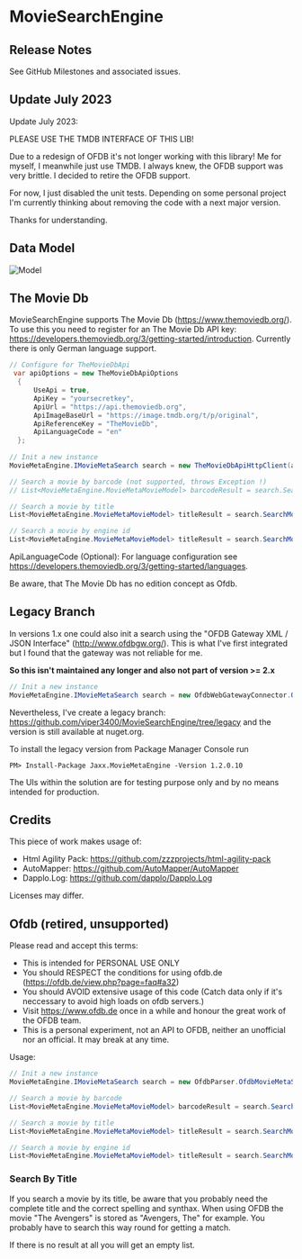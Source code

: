 # MovieSearchEngine

## Release Notes

See GitHub Milestones and associated issues.

## Update July 2023

Update July 2023: 

PLEASE USE THE TMDB INTERFACE OF THIS LIB!


Due to a redesign of OFDB it's not longer working with this library!
Me for myself, I meanwhile just use TMDB.
I always knew, the OFDB support was very brittle.
I decided to retire the OFDB support.

For now, I just disabled the unit tests.
Depending on some personal project I'm currently thinking about removing the code 
with a next major version.

Thanks for understanding.

## Data Model

![Model](https://github.com/viper3400/MovieSearchEngine/blob/master/ClassDiagram.png "Model")

## The Movie Db
MovieSearchEngine supports The Movie Db (https://www.themoviedb.org/). To use this you need to register for an The Movie Db API key: https://developers.themoviedb.org/3/getting-started/introduction. Currently there is only German language support.

```csharp
// Configure for TheMovieDbApi
 var apiOptions = new TheMovieDbApiOptions
  {
      UseApi = true,
      ApiKey = "yoursecretkey",
      ApiUrl = "https://api.themoviedb.org",
      ApiImageBaseUrl = "https://image.tmdb.org/t/p/original",
      ApiReferenceKey = "TheMovieDb",
      ApiLanguageCode = "en"
  };
            
// Init a new instance
MovieMetaEngine.IMovieMetaSearch search = new TheMovieDbApiHttpClient(apiOptions);

// Search a movie by barcode (not supported, throws Exception !)
// List<MovieMetaEngine.MovieMetaMovieModel> barcodeResult = search.SearchMovieByBarcode("EANBarcode");

// Search a movie by title
List<MovieMetaEngine.MovieMetaMovieModel> titleResult = search.SearchMovieByTitle("MovieTitle");

// Search a movie by engine id
List<MovieMetaEngine.MovieMetaMovieModel> titleResult = search.SearchMovieByEngineId("EngineId");
```

ApiLanguageCode (Optional): For language configuration see https://developers.themoviedb.org/3/getting-started/languages.

Be aware, that The Movie Db has no edition concept as Ofdb.

## Legacy Branch

In versions 1.x one could also init a search using the "OFDB Gateway XML / JSON Interface" (http://www.ofdbgw.org/). 
This is what I've first integrated but I found that the gateway was not reliable for me.

**So this isn't maintained any longer and also not part of version >= 2.x**

```csharp
// Init a new instance
MovieMetaEngine.IMovieMetaSearch search = new OfdbWebGatewayConnector.OfdbWgMovieMetaSearch();
```

Nevertheless, I've create a legacy branch: https://github.com/viper3400/MovieSearchEngine/tree/legacy and the version is still available at nuget.org.

To install the legacy version from Package Manager Console run 

```
PM> Install-Package Jaxx.MovieMetaEngine -Version 1.2.0.10
```

The UIs within the solution are for testing purpose only and by no means intended for production.

## Credits

This piece of work makes usage of:
* Html Agility Pack: https://github.com/zzzprojects/html-agility-pack
* AutoMapper: https://github.com/AutoMapper/AutoMapper
* Dapplo.Log: https://github.com/dapplo/Dapplo.Log

Licenses may differ.

## Ofdb (retired, unsupported)

Please read and accept this terms:

* This is intended for PERSONAL USE ONLY
* You should RESPECT the conditions for using ofdb.de (https://ofdb.de/view.php?page=faq#a32)
* You should AVOID extensive usage of this code (Catch data only if it's neccessary to avoid high loads on ofdb servers.)
* Visit https://www.ofdb.de once in a while and honour the great work of the OFDB team.
* This is a personal experiment, not an API to OFDB, neither an unofficial nor an official. It may break at any time.

Usage:

```csharp
// Init a new instance
MovieMetaEngine.IMovieMetaSearch search = new OfdbParser.OfdbMovieMetaSearch();

// Search a movie by barcode
List<MovieMetaEngine.MovieMetaMovieModel> barcodeResult = search.SearchMovieByBarcode("EANBarcode");

// Search a movie by title
List<MovieMetaEngine.MovieMetaMovieModel> titleResult = search.SearchMovieByTitle("MovieTitle");

// Search a movie by engine id
List<MovieMetaEngine.MovieMetaMovieModel> titleResult = search.SearchMovieByEngineId("EngineId");
```
### Search By Title

If you search a movie by its title, be aware that you probably need the complete title and the correct spelling and synthax.
When using OFDB the movie "The Avengers" is stored as "Avengers, The" for example. 
You probably have to search this way round for getting a match.

If there is no result at all you will get an empty list.

